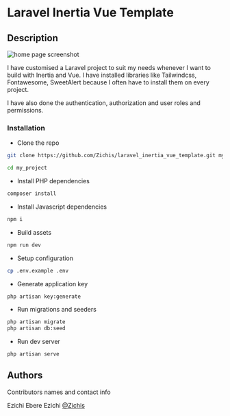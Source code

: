 # Laravel Inertia Vue Template

## Description
![home page screenshot]('/laravel_inertia_vue_template.png')

I have customised a Laravel project to suit my needs whenever I want to build with Inertia and Vue. I have installed libraries like Tailwindcss, Fontawesome, SweetAlert because I often have to install them on every project.

I have also done the authentication, authorization and user roles and permissions.

### Installation

* Clone the repo
```sh
git clone https://github.com/Zichis/laravel_inertia_vue_template.git my_project

cd my_project
```
* Install PHP dependencies
```sh
composer install
```

* Install Javascript dependencies
```sh
npm i
```

* Build assets
```sh
npm run dev
```

* Setup configuration
```sh
cp .env.example .env
```

* Generate application key
```sh
php artisan key:generate
```

* Run migrations and seeders
```sh
php artisan migrate
php artisan db:seed
```

* Run dev server
```sh
php artisan serve
```

## Authors

Contributors names and contact info

Ezichi Ebere Ezichi
[@Zichis](https://twitter.com/Zichis)